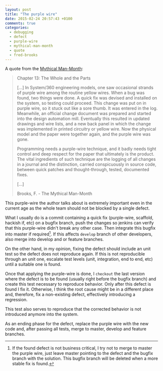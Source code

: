 ```yaml
---
layout: post
title: "The purple wire"
date: 2015-02-24 20:57:43 +0100
comments: true
categories: 
  - debugging
  - defect
  - purple-wire
  - mythical-man-month
  - quote
  - fred-brooks
---
```


A quote from the [Mythical Man-Month][mythical-man-month]:

> Chapter 13: The Whole and the Parts
>
> [...] In System/360 engineering models, one saw occasional strands of purple wire among the routine yellow wires. When a bug was found, two things were done. A quick fix was devised and installed on the system, so testing could proceed. This change was put on in purple wire, so it stuck out like a sore thumb. It was entered in the log. Meanwhile, an official change document was prepared and started into the design automation mill. Eventually this resulted in updated drawings and wire lists, and a new back panel in which the change was implemented in printed circuitry or yellow wire. Now the physical model and the paper were together again, and the purple wire was gone.
>
> Programming needs a purple-wire technique, and it badly needs tight control and deep respect for the paper that ultimately is the product. The vital ingredients of such technique are the logging of all changes in a journal and the distinction, carried conspicuously in source code, between quick patches and thought-through, tested, documented fixes.
>
> [...]
>
> <quote> Brooks, F. - The Mythical Man-Month</quote>

This purple-wire the author talks about is extremely important even in the current age as the whole team should not be blocked by a single defect.

What I usually do is a commit containing a quick fix (purple-wire, scaffold, hackish if, etc) on a bugfix branch, push the changes so jenkins can verify that this purple-wire didn't break any other case. Then integrate this bugfix into master if required[^1]. If this affects ``develop`` branch of other developers, also merge into develop and or feature branches.

On the other hand, in my opinion, fixing the defect should include an unit test so the defect does not reproduce again. If this is not reproducible through an unit one, escalate test levels (unit, integration, end to end, etc) until a suitable one is found.

Once that applying the purple-wire is done, I ``checkout`` the last version where the defect is to be found (usually right before the bugfix branch) and create this test necessary to reproduce behavior. Only after this defect is found I fix it. Otherwise, I think the root cause might be in a different place and, therefore, fix a non-existing defect, effectively introducing a regression.

This test also serves to reproduce that the corrected behavior is not introduced anymore into the system.

As an ending phase for the defect, replace the purple wire with the new code and, after passing all tests, merge to master, develop and feature branches.

[^1]: If the found defect is not business critical, I try not to merge to master the purple wire, just leave master pointing to the defect and the bugfix branch with the solution. This bugfix branch will be deleted when a more stable fix is found.

[mythical-man-month]: http://www.amazon.com/The-Mythical-Man-Month-Engineering-Anniversary/dp/0201835959